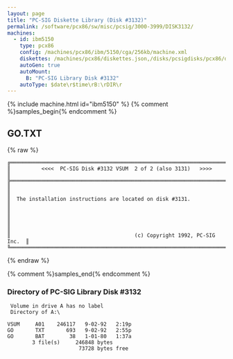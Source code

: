 ```yaml
---
layout: page
title: "PC-SIG Diskette Library (Disk #3132)"
permalink: /software/pcx86/sw/misc/pcsig/3000-3999/DISK3132/
machines:
  - id: ibm5150
    type: pcx86
    config: /machines/pcx86/ibm/5150/cga/256kb/machine.xml
    diskettes: /machines/pcx86/diskettes.json,/disks/pcsigdisks/pcx86/diskettes.json
    autoGen: true
    autoMount:
      B: "PC-SIG Library Disk #3132"
    autoType: $date\r$time\rB:\rDIR\r
---
```


{% include machine.html id="ibm5150" %}
{% comment %}samples_begin{% endcomment %}

## GO.TXT

{% raw %}
```
╔═════════════════════════════════════════════════════════════════════════╗
║          <<<<  PC-SIG Disk #3132 VSUM  2 of 2 (also 3131)   >>>>        ║
╠═════════════════════════════════════════════════════════════════════════╣
║                                                                         ║
║  The installation instructions are located on disk #3131.               ║
║                                                                         ║
║                                                                         ║
║                                        (c) Copyright 1992, PC-SIG Inc.  ║
╚═════════════════════════════════════════════════════════════════════════╝
```
{% endraw %}

{% comment %}samples_end{% endcomment %}

### Directory of PC-SIG Library Disk #3132

     Volume in drive A has no label
     Directory of A:\

    VSUM     A01    246117   9-02-92   2:19p
    GO       TXT       693   9-02-92   2:55p
    GO       BAT        38   1-01-80   1:37a
            3 file(s)     246848 bytes
                           73728 bytes free
